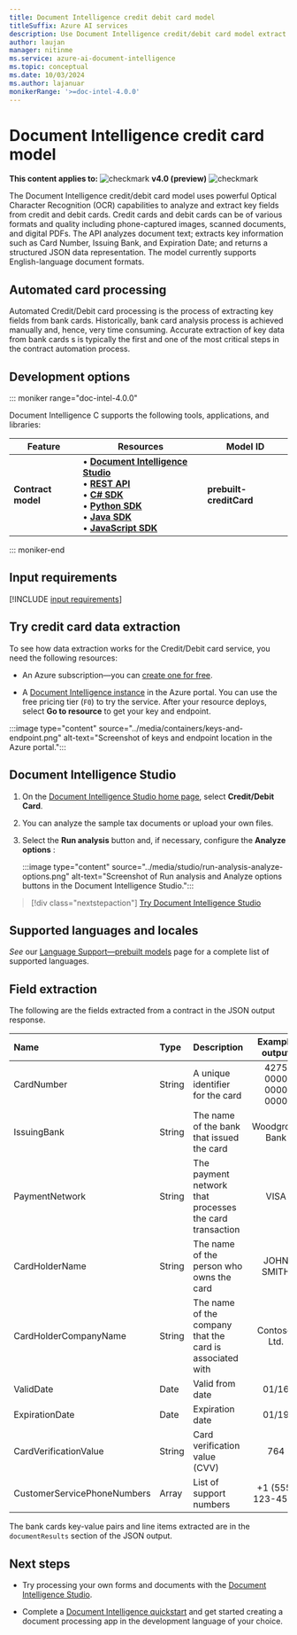 ```yaml
---
title: Document Intelligence credit debit card model
titleSuffix: Azure AI services
description: Use Document Intelligence credit/debit card model extract key fields from credit and debit cards.
author: laujan
manager: nitinme
ms.service: azure-ai-document-intelligence
ms.topic: conceptual
ms.date: 10/03/2024
ms.author: lajanuar
monikerRange: '>=doc-intel-4.0.0'
---
```

<!-- markdownlint-disable MD033 -->
<!-- markdownlint-disable MD051 -->
<!-- markdownlint-disable MD024 -->
<!-- markdownlint-disable MD036 -->
<!-- markdownlint-disable MD049 -->
<!-- markdownlint-disable MD001 -->

# Document Intelligence credit card model

**This content applies to:** ![checkmark](../media/yes-icon.png) **v4.0 (preview)** ![checkmark](../media/yes-icon.png)

The Document Intelligence credit/debit card model uses powerful Optical Character Recognition (OCR) capabilities to analyze and extract key fields from credit and debit cards. Credit cards and debit cards can be of various formats and quality including phone-captured images, scanned documents, and digital PDFs. The API analyzes document text; extracts key information such as Card Number, Issuing Bank, and Expiration Date; and returns a structured JSON data representation. The model currently supports English-language document formats.

## Automated card processing

Automated Credit/Debit card processing is the process of extracting key  fields from bank cards. Historically, bank card analysis process is achieved manually and, hence, very time consuming. Accurate extraction of key data from bank cards s is typically the first and one of the most critical steps in the contract automation process.

## Development options

::: moniker range="doc-intel-4.0.0"

Document Intelligence C supports the following tools, applications, and libraries:

| Feature | Resources | Model ID |
|----------|-------------|-----------|
|**Contract model**|&bullet; [**Document Intelligence Studio**](https://formrecognizer.appliedai.azure.com)</br>&bullet;  [**REST API**](/rest/api/aiservices/operation-groups?view=rest-aiservices-v4.0%20(2024-07-31-preview)&preserve-view=true)</br>&bullet;  [**C# SDK**](../quickstarts/get-started-sdks-rest-api.md?view=doc-intel-4.0.0&preserve-view=true)</br>&bullet;  [**Python SDK**](../quickstarts/get-started-sdks-rest-api.md?view=doc-intel-4.0.0&preserve-view=true)</br>&bullet;  [**Java SDK**](../quickstarts/get-started-sdks-rest-api.md?view=doc-intel-4.0.0&preserve-view=true)</br>&bullet;  [**JavaScript SDK**](../quickstarts/get-started-sdks-rest-api.md?view=doc-intel-4.0.0&preserve-view=true)|**prebuilt-creditCard**|

::: moniker-end

## Input requirements

[!INCLUDE [input requirements](../includes/input-requirements.md)]

## Try credit card data extraction

To see how data extraction works for the Credit/Debit card service, you need the following resources:

* An Azure subscription—you can [create one for free](https://azure.microsoft.com/free/cognitive-services/).

* A [Document Intelligence instance](https://portal.azure.com/#create/Microsoft.CognitiveServicesFormRecognizer) in the Azure portal. You can use the free pricing tier (`F0`) to try the service. After your resource deploys, select **Go to resource** to get your key and endpoint.

 :::image type="content" source="../media/containers/keys-and-endpoint.png" alt-text="Screenshot of keys and endpoint location in the Azure portal.":::

## Document Intelligence Studio

1. On the [Document Intelligence Studio home page](https://documentintelligence.ai.azure.com/studio), select **Credit/Debit Card**.

1. You can analyze the sample tax documents or upload your own files.

1. Select the **Run analysis** button and, if necessary, configure the **Analyze options** :

    :::image type="content" source="../media/studio/run-analysis-analyze-options.png" alt-text="Screenshot of Run analysis and Analyze options buttons in the Document Intelligence Studio.":::

> [!div class="nextstepaction"]
> [Try Document Intelligence Studio](https://formrecognizer.appliedai.azure.com/studio/prebuilt?formType=invoice)

## Supported languages and locales

*See* our [Language Support—prebuilt models](../language-support/prebuilt.md) page for a complete list of supported languages.

## Field extraction

The following are the fields extracted from a contract in the JSON output response.

|Name| Type | Description | Example output |
|:-----|:----|:----|:---:|
| CardNumber | String | A unique identifier for the card| 4275 0000 0000 0000 |
| IssuingBank | String | The name of the bank that issued the card| Woodgrove Bank |
| PaymentNetwork | String |The payment network that processes the card transaction| VISA |
| CardHolderName | String |The name of the person who owns the card| JOHN SMITH |
| CardHolderCompanyName | String| The name of the company that the card is associated with | Contoso, Ltd. |
| ValidDate | Date | Valid from date | 01/16 |
| ExpirationDate | Date | Expiration date| 01/19 |
| CardVerificationValue | String | Card verification value (CVV) | 764 |
| CustomerServicePhoneNumbers | Array | List of support numbers | +1 (555) 123-4567 |

The bank cards key-value pairs and line items extracted are in the `documentResults` section of the JSON output.

## Next steps

* Try processing your own forms and documents with the [Document Intelligence Studio](https://formrecognizer.appliedai.azure.com/studio).

* Complete a [Document Intelligence quickstart](../quickstarts/get-started-sdks-rest-api.md?view=doc-intel-3.0.0&preserve-view=true) and get started creating a document processing app in the development language of your choice.
